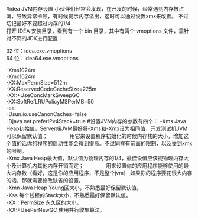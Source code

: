 #idea JVM内存设置
小伙伴们经常会发现，在开发的时候，经常遇到内存被占满，导致异常卡顿，有时候提示内存溢出，这时可以通过设置xmx来改善。
不过切记最好不要超过内存的1/4  
打开 IDEA 安装目录，看到有一个 bin 目录，其中有两个 vmoptions 文件，需针对不同的JDK进行配置：  

32 位：idea.exe.vmoptions  
64 位：idea64.exe.vmoptions  

-Xms1024m  
-Xmx1024m  
-XX:MaxPermSize=512m  
-XX:ReservedCodeCacheSize=225m  
-XX:+UseConcMarkSweepGC  
-XX:SoftRefLRUPolicyMSPerMB=50  
-ea  
-Dsun.io.useCanonCaches=false  
-Djava.net.preferIPv4Stack=true
#设置JVM内存的参数有四个：
-Xms   Java Heap初始值，Server端JVM最好将-Xms和-Xmx设为相同值，开发测试机JVM可以保留默认值；
　　　　用它来设置程序初始化的时候内存栈的大小，增加这个值的话你的程序的启动性能会得到提高。不过同样有前面的限制，以及受到xmx的限制。  
-Xmx   Java Heap最大值，默认值为物理内存的1/4，最佳设值应该视物理内存大小及计算机内其他内存开销而定；
　　　　用来设置你的应用程序能够使用的最大内存数（看好，这是你的应用程序，不是整个jvm）,如果你的程序要花很大内存的话，那就需要修改缺省的设置。  
-Xmn   Java Heap Young区大小，不熟悉最好保留默认值。  
-Xss   每个线程的Stack大小，不熟悉最好保留默认值。  
-XX：PermSize 永久区的大小。  
-XX:+UseParNewGC 使用并行收集算法。  